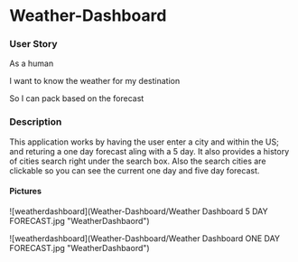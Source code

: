 # Weather-Dashboard

### User Story

As a human 

I want to know the weather for my destination

So I can pack based on the forecast 

### Description

This application works by having the user enter a city and within the US; and returing a one day forecast aling with a 5 day.
It also provides a history of cities search right under the search box. Also the search cities are clickable so you can see the current one day and five day forecast.

#### Pictures

![weatherdashboard](Weather-Dashboard/Weather Dashboard 5 DAY FORECAST.jpg  "WeatherDashbaord")

![weatherdashboard](Weather-Dashboard/Weather Dashboard ONE DAY FORECAST.jpg "WeatherDashbaord")
